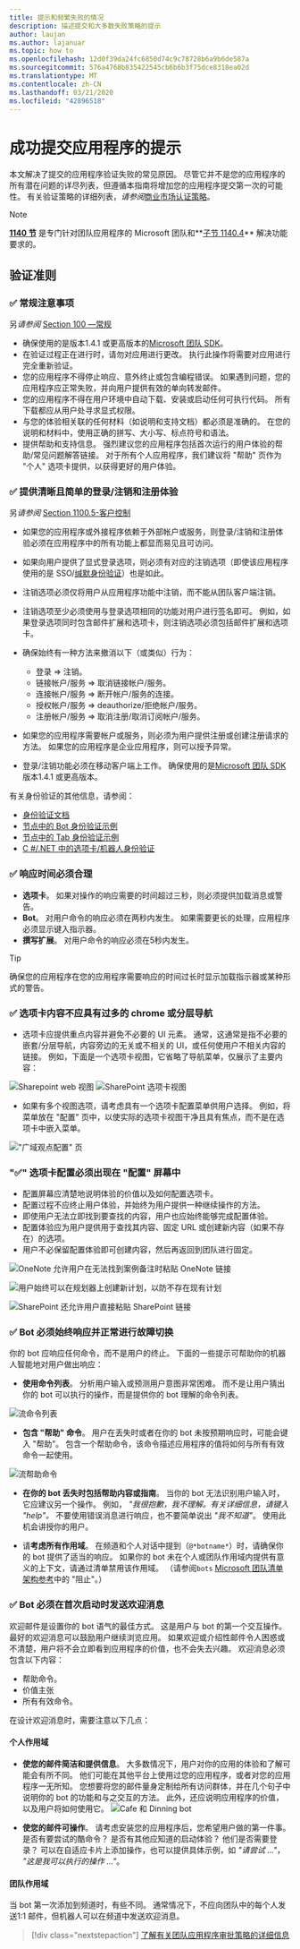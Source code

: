 ```yaml
---
title: 提示和频繁失败的情况
description: 描述提交和大多数失败策略的提示
author: laujan
ms.author: lajanuar
ms.topic: how to
ms.openlocfilehash: 12d0f39da24fc6850d74c9c78728b6a9b6de587a
ms.sourcegitcommit: 576a4768b835422545cb6b6b3f75dce8318ea02d
ms.translationtype: MT
ms.contentlocale: zh-CN
ms.lasthandoff: 03/21/2020
ms.locfileid: "42896518"
---
```

# <a name="tips-for-a-successful-app-submission"></a>成功提交应用程序的提示

本文解决了提交的应用程序验证失败的常见原因。 尽管它并不是您的应用程序的所有潜在问题的详尽列表，但遵循本指南将增加您的应用程序提交第一次的可能性。 有关验证策略的详细列表，*请参阅*[商业市场认证策略](/legal/marketplace/certification-policies)。

>[!NOTE]
>**[1140 节](/legal/marketplace/certification-policies#1140-teams)** 是专门针对团队应用程序的 Microsoft 团队和**[子节 1140.4](https://docs.microsoft.com/legal/marketplace/certification-policies#11404-functionality)** 解决功能要求的。

## <a name="validation-guidelines"></a>验证准则

### <a name="9989-general-considerations"></a>&#9989; 常规注意事项

另*请参阅* [Section 100 —常规](/legal/marketplace/certification-policies#100-general)

* 确保使用的是版本1.4.1 或更高版本的[Microsoft 团队 SDK](https://www.npmjs.com/package/@microsoft/teams-js)。
* 在验证过程正在进行时，请勿对应用进行更改。 执行此操作将需要对应用进行完全重新验证。
* 您的应用程序不得停止响应、意外终止或包含编程错误。 如果遇到问题，您的应用程序应正常失败，并向用户提供有效的单向转发邮件。
* 您的应用程序不得在用户环境中自动下载、安装或启动任何可执行代码。 所有下载都应从用户处寻求显式权限。
* 与您的体验相关联的任何材料（如说明和支持文档）都必须是准确的。 在您的说明和材料中，使用正确的拼写、大小写、标点符号和语法。
* 提供帮助和支持信息。 强烈建议您的应用程序包括首次运行的用户体验的帮助/常见问题解答链接。 对于所有个人应用程序，我们建议将 "帮助" 页作为 "个人" 选项卡提供，以获得更好的用户体验。

### <a name="9989--provide-a-clear-and-simple-sign-insign-out-and-sign-up-experience"></a>&#9989; 提供清晰且简单的登录/注销和注册体验

另*请参阅* [Section 1100.5-客户控制](/legal/marketplace/certification-policies#11005-customer-control)

* 如果您的应用程序或外接程序依赖于外部帐户或服务，则登录/注销和注册体验必须在应用程序中的所有功能上都显而易见且可访问。
* 如果向用户提供了显式登录选项，则必须有对应的注销选项（即使该应用程序使用的是 SSO/[缄默身份验证](~/tabs/how-to/authentication/auth-silent-aad.md)）也是如此。
* 注销选项必须仅将用户从应用程序功能中注销，而不能从团队客户端注销。
* 注销选项至少必须使用与登录选项相同的功能对用户进行签名即可。 例如，如果登录选项同时包含邮件扩展和选项卡，则注销选项必须包括邮件扩展和选项卡。

* 确保始终有一种方法来撤消以下（或类似）行为：
  * 登录 => 注销。
  * 链接帐户/服务 => 取消链接帐户/服务。
  * 连接帐户/服务 => 断开帐户/服务的连接。
  * 授权帐户/服务 => deauthorize/拒绝帐户/服务。
  * 注册帐户/服务 => 取消注册/取消订阅帐户/服务。
* 如果您的应用程序需要帐户或服务，则必须为用户提供注册或创建注册请求的方法。 如果您的应用程序是企业应用程序，则可以授予异常。
* 登录/注销功能必须在移动客户端上工作。 确保使用的是[Microsoft 团队 SDK](https://www.npmjs.com/package/@microsoft/teams-js)版本1.4.1 或更高版本。

有关身份验证的其他信息，请参阅：

* [身份验证文档](../../../authentication/authentication.md)
* [节点中的 Bot 身份验证示例](https://github.com/OfficeDev/microsoft-teams-sample-auth-node)
* [节点中的 Tab 身份验证示例](https://github.com/OfficeDev/microsoft-teams-sample-complete-node)
* [C #/.NET 中的选项卡/机器人身份验证](https://github.com/OfficeDev/microsoft-teams-sample-complete-csharp)

### <a name="9989-response-times-must-be-reasonable"></a>&#9989; 响应时间必须合理

* **选项卡**。 如果对操作的响应需要的时间超过三秒，则必须提供加载消息或警告。
* **Bot**。 对用户命令的响应必须在两秒内发生。 如果需要更长的处理，应用程序必须显示键入指示器。
* **撰写扩展**。 对用户命令的响应必须在5秒内发生。

> [!TIP]
> 确保您的应用程序在您的应用程序需要响应的时间过长时显示加载指示器或某种形式的警告。

### <a name="9989-tab-content-should-not-have-excessive-chrome-or-layered-navigation"></a>&#9989; 选项卡内容不应具有过多的 chrome 或分层导航

* 选项卡应提供重点内容并避免不必要的 UI 元素。 通常，这通常是指不必要的嵌套/分层导航，内容旁边的无关或不相关的 UI，或任何使用户不相关内容的链接。 例如，下面是一个选项卡视图，它省略了导航菜单，仅展示了主要内容：

![Sharepoint web 视图](~/assets/images/faq/web-sp.png)
![SharePoint 选项卡视图](~/assets/images/faq/tab-sp.png)

* 如果有多个视图选项，请考虑具有一个选项卡配置菜单供用户选择。 例如，将菜单放在 "配置" 页中，以使实际的选项卡视图干净且具有焦点，而不是在选项卡中嵌入菜单。

!["广域观点配置" 页](~/assets/images/faq/wideidea.png)

### <a name="9989-tab-configuration-must-happen-in-the-configuration-screen"></a>"&#9989;" 选项卡配置必须出现在 "配置" 屏幕中

* 配置屏幕应清楚地说明体验的价值以及如何配置选项卡。
* 配置过程不应终止用户体验，并始终为用户提供一种继续操作的方法。
* 即使用户无法立即找到要查找的内容，用户也应始终能够完成配置体验。
* 配置体验应为用户提供用于查找其内容、固定 URL 或创建新内容（如果不存在）的选项。
* 用户不必保留配置体验即可创建内容，然后再返回到团队进行固定。

![OneNote 允许用户在无法找到案例备注时粘贴 OneNote 链接](~/assets/images/faq/tab-onenote-config.png)

![用户始终可以在规划器上创建新计划，以防不存在现有计划](~/assets/images/faq/tab-planner-config.png)

![SharePoint 还允许用户直接粘贴 SharePoint 链接](~/assets/images/faq/tab-sp-config.png)

### <a name="9989-bots-must-always-be-responsive-and-fail-gracefully"></a>&#9989; Bot 必须始终响应并正常进行故障切换

你的 bot 应响应任何命令，而不是用户的终止。 下面的一些提示可帮助你的机器人智能地对用户做出响应：

* **使用命令列表**。 分析用户输入或预测用户意图非常困难。 而不是让用户猜出你的 bot 可以执行的操作，而是提供你的 bot 理解的命令列表。

![流命令列表](~/assets/images/faq/flow-bot.png)

* **包含 "帮助" 命令**。 用户在丢失时或者在你的 bot 未按预期响应时，可能会键入 "帮助"。 包含一个帮助命令，该命令描述应用程序的值将如何与所有有效命令一起使用。

![流帮助命令](~/assets/images/faq/flow-help.png)

* **在你的 bot 丢失时包括帮助内容或指南**。 当你的 bot 无法识别用户输入时，它应建议另一个操作。 例如， *"我很抱歉，我不理解。有关详细信息，请键入 "help"。* 不要使用错误消息进行响应，也不要简单说出 *"我不知道"*。 使用此机会讲授你的用户。

* 请**考虑所有作用域**。 在频道和个人对话中提到（`@*botname*`）时，请确保你的 bot 提供了适当的响应。 如果你的 bot 未在个人或团队作用域内提供有意义的上下文，请通过清单禁用该作用域。 （请参阅`bots` [Microsoft 团队清单架构参考](~/resources/schema/manifest-schema.md#bots)中的 "阻止"。）

### <a name="9989-bots-must-send-a-welcome-message-on-first-launch"></a>&#9989; Bot 必须在首次启动时发送欢迎消息

欢迎邮件是设置你的 bot 语气的最佳方式。 这是用户与 bot 的第一个交互操作。 最好的欢迎消息可以鼓励用户继续浏览应用。 如果欢迎或介绍性邮件令人困惑或不清楚，用户将不会立即看到应用程序的价值，也不会失去兴趣。 欢迎消息必须包含以下内容：

* 帮助命令。
* 价值主张
* 所有有效命令。

在设计欢迎消息时，需要注意以下几点：

#### <a name="personal-scope"></a>个人作用域

* **使您的邮件简洁和提供信息**。 大多数情况下，用户对你的应用的体验和了解可能会有所不同。 他们可能在其他平台上使用过您的应用程序，或者对您的应用程序一无所知。 您想要将您的邮件量身定制给所有访问群体，并在几个句子中说明你的 bot 的功能和与之交互的方法。 此外，还应说明应用程序的价值，以及用户将如何使用它。
![Cafe 和 Dinning bot](~/assets/images/faq/cafe-bot.png)

* **使您的邮件可操作**。 请考虑安装您的应用程序后，您希望用户做的第一件事。 是否有要尝试的酷命令？ 是否有其他应知道的启动体验？ 他们是否需要登录？ 可以在自适应卡片上添加操作，也可以提供具体示例，如 *"请尝试 ..."*， *"这是我可以执行的操作 ..."*。

#### <a name="team-scope"></a>团队作用域

当 bot 第一次添加到频道时，有些不同。 通常情况下，不应向团队中的每个人发送1:1 邮件，但机器人可以在频道中发送欢迎消息。

> [!div class="nextstepaction"]
> [了解有关团队应用程序审批策略的详细信息](/legal/marketplace/certification-policies#1140-teams) 
